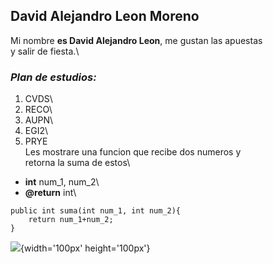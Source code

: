 ## **David Alejandro Leon Moreno**
Mi nombre **es David Alejandro Leon**, me gustan las apuestas\
y salir de fiesta.\
### *Plan de estudios:*
1. CVDS\
2. RECO\
3. AUPN\
4. EGI2\
5. PRYE\
Les mostrare una funcion que recibe  dos numeros y\
retorna la suma de estos\
- **int** num_1, num_2\
- **@return** int\
```
public int suma(int num_1, int num_2){
	return num_1+num_2;
}
```
![](https://github.githubassets.com/images/modules/logos_page/GitHub-Mark.png){width='100px' height='100px'}


